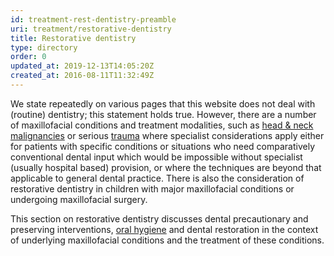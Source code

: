 ```yaml
---
id: treatment-rest-dentistry-preamble
uri: treatment/restorative-dentistry
title: Restorative dentistry
type: directory
order: 0
updated_at: 2019-12-13T14:05:20Z
created_at: 2016-08-11T11:32:49Z
---
```


<p>We state repeatedly on various pages that this website
    does not deal with (routine) dentistry; this statement
    holds true. However, there are a number of maxillofacial
    conditions and treatment modalities, such as <a href="/diagnosis/a-z/cancer">head &amp;
        neck malignancies</a> or serious <a href="/diagnosis/a-z/damage">trauma</a>
    where specialist considerations apply either for
    patients with specific conditions or situations who need
    comparatively conventional dental input which would be
    impossible without specialist (usually hospital based)
    provision, or where the techniques are beyond that
    applicable to general dental practice. There is also the
    consideration of restorative dentistry in children with
    major maxillofacial conditions or undergoing
    maxillofacial surgery.</p>
<p>This section on restorative dentistry discusses dental
    precautionary and preserving interventions, <a href="/help/oral-hygiene">oral
        hygiene</a> and dental restoration in the context of
    underlying maxillofacial conditions and the treatment of
    these conditions.</p>
